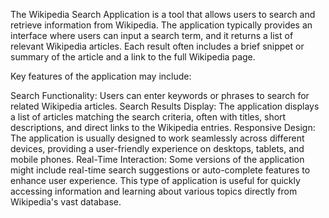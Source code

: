 The Wikipedia Search Application is a tool that allows users to search and retrieve information from Wikipedia. The application typically provides an interface where users can input a search term, and it returns a list of relevant Wikipedia articles. Each result often includes a brief snippet or summary of the article and a link to the full Wikipedia page.

Key features of the application may include:

Search Functionality: Users can enter keywords or phrases to search for related Wikipedia articles.
Search Results Display: The application displays a list of articles matching the search criteria, often with titles, short descriptions, and direct links to the Wikipedia entries.
Responsive Design: The application is usually designed to work seamlessly across different devices, providing a user-friendly experience on desktops, tablets, and mobile phones.
Real-Time Interaction: Some versions of the application might include real-time search suggestions or auto-complete features to enhance user experience.
This type of application is useful for quickly accessing information and learning about various topics directly from Wikipedia's vast database.
